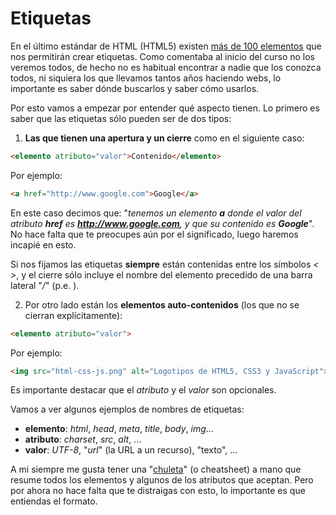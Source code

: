 # Etiquetas

En el último estándar de HTML (HTML5) existen [más de 100 elementos](http://www.w3.org/TR/2014/REC-html5-20141028/) que nos permitirán crear etiquetas. Como comentaba al inicio del curso no los veremos todos, de hecho no es habitual encontrar a nadie que los conozca todos, ni siquiera los que llevamos tantos años haciendo webs, lo importante es saber dónde buscarlos y saber cómo usarlos.

Por esto vamos a empezar por entender qué aspecto tienen. Lo primero es saber que las etiquetas sólo pueden ser de dos tipos:

1) **Las que tienen una apertura y un cierre** como en el siguiente caso:

```html
<elemento atributo="valor">Contenido</elemento>
```
Por ejemplo:
```html
<a href="http://www.google.com">Google</a>
```
En este caso decimos que: "*tenemos un elemento **a** donde el valor del atributo **href** es **http://www.google.com**, y que su contenido es **Google***". No hace falta que te preocupes aún por el significado, luego haremos incapié en esto.

Si nos fijamos las etiquetas **siempre** están contenidas entre los símbolos *< >*, y el cierre sólo incluye el nombre del elemento precedido de una barra lateral "*/*" (p.e. </elemento>).

2) Por otro lado están los **elementos auto-contenidos** (los que no se cierran explícitamente):

```html
<elemento atributo="valor">
```

Por ejemplo:

```html
<img src="html-css-js.png" alt="Logotipos de HTML5, CSS3 y JavaScript">
```

Es importante destacar que el *atributo* y el *valor* son opcionales.

Vamos a ver algunos ejemplos de nombres de etiquetas:
- **elemento**: *html*, *head*, *meta*, *title*, *body*, *img*... 
- **atributo**: *charset*, *src*, *alt*, ...
- **valor**: *UTF-8*, "*url*" (la URL a un recurso), "texto", ...
 
A mi siempre me gusta tener una "[chuleta](images/html5-cheat-sheet.png)" (o cheatsheet) a mano que resume todos los elementos y algunos de los atributos que aceptan. Pero por ahora no hace falta que te distraigas con esto, lo importante es que entiendas el formato.